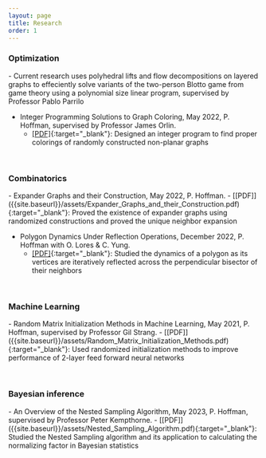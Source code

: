 ```yaml
---
layout: page
title: Research
order: 1
---
```


<h3>Optimization</h3>
- Current research uses polyhedral lifts and flow decompositions on layered graphs to effeciently solve variants of the two-person Blotto game from game theory using a polynomial size linear program, supervised by Professor Pablo Parrilo

- Integer Programming Solutions to Graph Coloring, May 2022, P. Hoffman, supervised by Professor James Orlin.
  - [[PDF]]({{site.baseurl}}/assets/IP_approach_to_coloring_non_planar_graphs.pdf){:target="_blank"}: Designed an integer program to find proper colorings of randomly constructed non-planar graphs


 &nbsp;
 
<h3>Combinatorics</h3>
- Expander Graphs and their Construction, May 2022, P. Hoffman. 
  - [[PDF]]({{site.baseurl}}/assets/Expander_Graphs_and_their_Construction.pdf){:target="_blank"}: Proved the existence of expander graphs using randomized constructions and proved the unique neighbor expansion


- Polygon Dynamics Under Reflection Operations, December 2022, P. Hoffman with O. Lores & C. Yung.
  - [[PDF]]({{site.baseurl}}/assets/Final__Polygon_Dynamics-2.pdf){:target="_blank"}: Studied the dynamics of a polygon as its vertices are iteratively reflected across the perpendicular bisector of their neighbors

 &nbsp;

<h3>Machine Learning</h3>
- Random Matrix Initialization Methods in Machine Learning, May 2021, P. Hoffman,
supervised by Professor Gil Strang. 
  - [[PDF]]({{site.baseurl}}/assets/Random_Matrix_Initialization_Methods.pdf){:target="_blank"}: Used randomized initialization methods to improve performance of 2-layer feed forward neural networks

 &nbsp;

<h3>Bayesian inference</h3>
- An Overview of the Nested Sampling Algorithm, May 2023, P. Hoffman, supervised by
Professor Peter Kempthorne. 
  -  [[PDF]]({{site.baseurl}}/assets/Nested_Sampling_Algorithm.pdf){:target="_blank"}: Studied the Nested Sampling algorithm and its application to calculating the normalizing factor in Bayesian statistics
